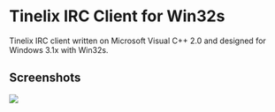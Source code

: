 # Tinelix IRC Client for Win32s
Tinelix IRC client written on Microsoft Visual C++ 2.0 and designed for Windows 3.1x with Win32s.
<h2>Screenshots</h2>
<img src="https://user-images.githubusercontent.com/76806170/134696539-1174cf08-5fad-47e5-a05e-efdbfb9115df.png"></img>
